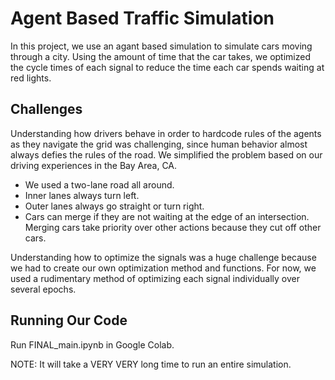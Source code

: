 # Agent Based Traffic Simulation
In this project, we use an agant based simulation to simulate cars moving through a city. Using the amount of time
that the car takes, we optimized the cycle times of each signal to reduce the time each car spends waiting at red lights.

## Challenges
Understanding how drivers behave in order to hardcode rules of the agents as they navigate the grid was challenging, since
human behavior almost always defies the rules of the road. We simplified the problem based on our driving experiences
in the Bay Area, CA.
- We used a two-lane road all around.
- Inner lanes always turn left.
- Outer lanes always go straight or turn right.
- Cars can merge if they are not waiting at the edge of an intersection. Merging cars take priority over other actions because
  they cut off other cars.

Understanding how to optimize the signals was a huge challenge because we had to create our own optimization method and functions.
For now, we used a rudimentary method of optimizing each signal individually over several epochs.

## Running Our Code
Run FINAL_main.ipynb in Google Colab.

NOTE: It will take a VERY VERY long time to run an entire simulation.
